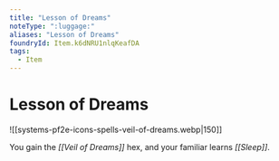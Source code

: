 ```yaml
---
title: "Lesson of Dreams"
noteType: ":luggage:"
aliases: "Lesson of Dreams"
foundryId: Item.k6dNRU1nlqKeafDA
tags:
  - Item
---
```


# Lesson of Dreams
![[systems-pf2e-icons-spells-veil-of-dreams.webp|150]]

You gain the _[[Veil of Dreams]]_ hex, and your familiar learns _[[Sleep]]_.
